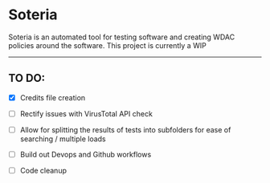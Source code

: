 # Soteria
Soteria is an automated tool for testing software and creating WDAC policies around the software. This project is currently a WIP

---

## TO DO:
- [X] Credits file creation
- [ ] Rectify issues with VirusTotal API check
- [ ] Allow for splitting the results of tests into subfolders for ease of searching / multiple loads
- [ ] Build out Devops and Github workflows
- [ ] Code cleanup

